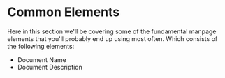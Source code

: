 Common Elements
===============
Here in this section we'll be covering some of the fundamental manpage elements that you'll probably end up using most often. Which consists of the following elements:

- Document Name
- Document Description
